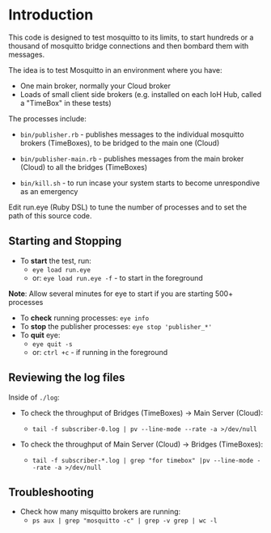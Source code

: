 # Introduction
This code is designed to test mosquitto to its limits, to start hundreds or a thousand of mosquitto bridge connections and then bombard them with messages.

The idea is to test Mosquitto in an environment where you have:
 * One main broker, normally your Cloud broker
 * Loads of small client side brokers (e.g. installed on each IoH Hub, called a "TimeBox" in these tests)

The processes include:

 * ```bin/publisher.rb``` - publishes messages to the individual mosquitto brokers (TimeBoxes), to be bridged to the main one (Cloud)

 * ```bin/publisher-main.rb``` - publishes messages from the main broker (Cloud) to all the bridges (TimeBoxes)

 * ```bin/kill.sh``` - to run incase your system starts to become unrespondive as an emergency

Edit run.eye (Ruby DSL) to tune the number of processes and to set the path of this source code.

## Starting and Stopping

* To __start__ the test, run:
  * ```eye load run.eye```
  * or: ```eye load run.eye -f``` - to start in the foreground

__Note__: Allow several minutes for eye to start if you are starting 500+ processes

* To __check__ running processes: ```eye info```
* To __stop__ the publisher processes: ```eye stop 'publisher_*'```
* To __quit__ eye:
  * ```eye quit -s```
  * or: ```ctrl +c``` - if running in the foreground

## Reviewing the log files
Inside of ```./log```:

* To check the throughput of Bridges (TimeBoxes) -> Main Server (Cloud):
	* ```tail -f subscriber-0.log | pv --line-mode --rate -a >/dev/null```

* To check the throughput of Main Server (Cloud) -> Bridges (TimeBoxes):
	* ```tail -f subscriber-*.log | grep "for timebox" |pv --line-mode --rate -a >/dev/null```

## Troubleshooting
 * Check how many misquitto brokers are running:
	* ```ps aux | grep "mosquitto -c" | grep -v grep | wc -l```


